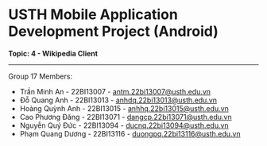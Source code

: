 # USTH Mobile Application Development Project (Android)

**Topic: 4 - Wikipedia Client**

---

Group 17 Members:

-   Trần Minh An - 22BI13007 - antm.22bi13007@usth.edu.vn
-   Đỗ Quang Anh - 22BI13013 - anhdq.22bi13013@usth.edu.vn
-   Hoàng Quỳnh Anh - 22BI13015 - anhhq.22bi13015@usth.edu.vn
-   Cao Phương Đăng - 22BI13071 - dangcp.22bi13071@usth.edu.vn
-   Nguyễn Quý Đức - 22BI13094 - ducnq.22bi13094@usth.edu.vn
-   Phạm Quang Dương - 22BI13116 - duongpq.22bi13116@usth.edu.vn
